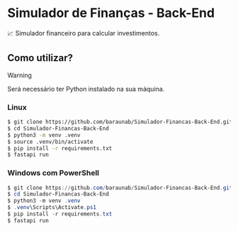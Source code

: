 # Simulador de Finanças - Back-End

📈 Simulador financeiro para calcular investimentos.

## Como utilizar?
> [!WARNING]
> Será necessário ter Python instalado na sua máquina.

### Linux
```bash
$ git clone https://github.com/baraunab/Simulador-Financas-Back-End.git
$ cd Simulador-Financas-Back-End
$ python3 -m venv .venv
$ source .venv/bin/activate
$ pip install -r requirements.txt
$ fastapi run
```

### Windows com PowerShell
```powershell
$ git clone https://github.com/baraunab/Simulador-Financas-Back-End.git
$ cd Simulador-Financas-Back-End
$ python3 -m venv .venv
$ .venv\Scripts\Activate.ps1
$ pip install -r requirements.txt
$ fastapi run
```
